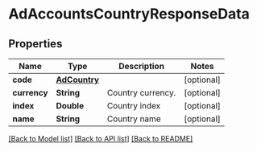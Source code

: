 # AdAccountsCountryResponseData

## Properties
Name | Type | Description | Notes
------------ | ------------- | ------------- | -------------
**code** | [**AdCountry**](AdCountry.md) |  | [optional] 
**currency** | **String** | Country currency. | [optional] 
**index** | **Double** | Country index | [optional] 
**name** | **String** | Country name | [optional] 

[[Back to Model list]](../README.md#documentation-for-models) [[Back to API list]](../README.md#documentation-for-api-endpoints) [[Back to README]](../README.md)


